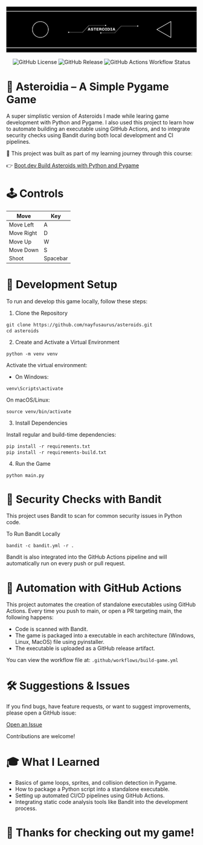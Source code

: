 ![Asteroidia](assets/marketing/asteroidia-banner.jpg)

<p align="center">
<img alt="GitHub License" src="https://img.shields.io/github/license/nayfusaurus/asteroidia">
<img alt="GitHub Release" src="https://img.shields.io/github/v/release/nayfusaurus/asteroidia">
<img alt="GitHub Actions Workflow Status" src="https://img.shields.io/github/actions/workflow/status/nayfusaurus/asteroidia/build.yml">
</p>


# 🚀 Asteroidia – A Simple Pygame Game 

A super simplistic version of Asteroids I made while learing game development with Python and Pygame. I also used this project to learn how to automate building an executable using GitHub Actions, and to integrate security checks using Bandit during both local development and CI pipelines. 

🎯 This project was built as part of my learning journey through this course:

👉 [Boot.dev Build Asteroids with Python and Pygame](https://www.boot.dev/courses/build-asteroids-python)
 
# 🕹️ Controls 

| Move | Key |
| ------ | ------ |
| Move Left | A |
| Move Right | D |
| Move Up | W |
| Move Down | S |
| Shoot | Spacebar |
 
# 🧪 Development Setup 

To run and develop this game locally, follow these steps:

1. Clone the Repository 

```
git clone https://github.com/nayfusaurus/asteroids.git
cd asteroids
``` 
 
2. Create and Activate a Virtual Environment 

```
python -m venv venv
```

Activate the virtual environment: 

- On Windows: 

```
venv\Scripts\activate
```

On macOS/Linux: 
```
source venv/bin/activate
```

3. Install Dependencies 

Install regular and build-time dependencies: 

```
pip install -r requirements.txt
pip install -r requirements-build.txt
```

4. Run the Game 

```
python main.py
```
 
 
# 🔐 Security Checks with Bandit 

This project uses Bandit to scan for common security issues in Python code. 

To Run Bandit Locally 

```
bandit -c bandit.yml -r . 
```

Bandit is also integrated into the GitHub Actions pipeline and will automatically run on every push or pull request. 
 
# 🤖 Automation with GitHub Actions 

This project automates the creation of standalone executables using GitHub Actions. Every time you push to main, or open a PR targeting main, the following happens: 

- Code is scanned with Bandit.
- The game is packaged into a executable in each architecture (Windows, Linux, MacOS) file using pyinstaller.
- The executable is uploaded as a GitHub release artifact.

You can view the workflow file at: ```.github/workflows/build-game.yml```
 
# 🛠️ Suggestions & Issues 

If you find bugs, have feature requests, or want to suggest improvements, please open a GitHub issue: 

[Open an Issue](https://github.com/nayfusaurus/asteroids/issues/new)  

Contributions are welcome! 
 
 
# 🎓 What I Learned 

- Basics of game loops, sprites, and collision detection in Pygame.
- How to package a Python script into a standalone executable.
- Setting up automated CI/CD pipelines using GitHub Actions.
- Integrating static code analysis tools like Bandit into the development process.
 
# 🙌 Thanks for checking out my game! 
